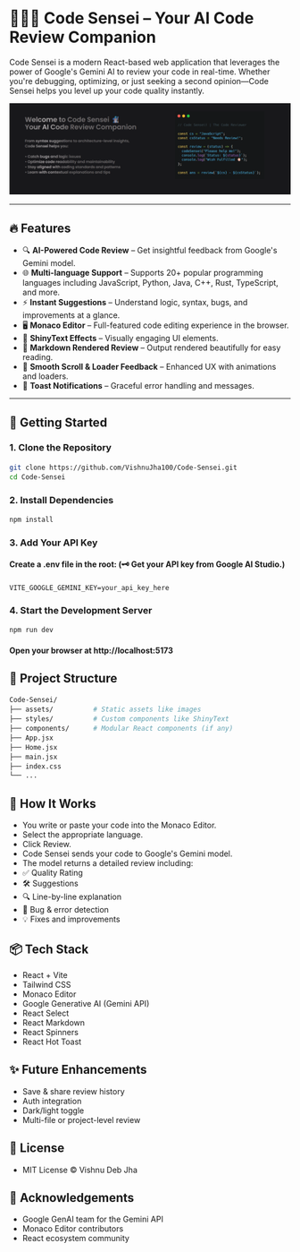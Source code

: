 # 🧙🏻‍♂️ Code Sensei – Your AI Code Review Companion

Code Sensei is a modern React-based web application that leverages the power of Google's Gemini AI to review your code in real-time. Whether you're debugging, optimizing, or just seeking a second opinion—Code Sensei helps you level up your code quality instantly.

![Code Sensei Banner](./preview.png) <!-- Optional: Add a screenshot/preview -->

---

## 🔥 Features

- 🔍 **AI-Powered Code Review** – Get insightful feedback from Google's Gemini model.
- 🌐 **Multi-language Support** – Supports 20+ popular programming languages including JavaScript, Python, Java, C++, Rust, TypeScript, and more.
- ⚡ **Instant Suggestions** – Understand logic, syntax, bugs, and improvements at a glance.
- 🖥️ **Monaco Editor** – Full-featured code editing experience in the browser.
- 🧠 **ShinyText Effects** – Visually engaging UI elements.
- 📜 **Markdown Rendered Review** – Output rendered beautifully for easy reading.
- 🧭 **Smooth Scroll & Loader Feedback** – Enhanced UX with animations and loaders.
- 🔔 **Toast Notifications** – Graceful error handling and messages.

---

## 🚀 Getting Started

### 1. Clone the Repository

```bash
git clone https://github.com/VishnuJha100/Code-Sensei.git
cd Code-Sensei
```

### 2. Install Dependencies

```bash
npm install
```
### 3. Add Your API Key
#### Create a .env file in the root: (🗝️ Get your API key from Google AI Studio.)

```
VITE_GOOGLE_GEMINI_KEY=your_api_key_here
```
### 4. Start the Development Server

```bash
npm run dev
```

#### Open your browser at http://localhost:5173

## 📁 Project Structure

```bash
Code-Sensei/
├── assets/          # Static assets like images
├── styles/          # Custom components like ShinyText
├── components/      # Modular React components (if any)
├── App.jsx
├── Home.jsx
├── main.jsx
├── index.css
└── ...
```

## 🧠 How It Works

- You write or paste your code into the Monaco Editor.
- Select the appropriate language.
- Click Review.
- Code Sensei sends your code to Google's Gemini model.
- The model returns a detailed review including:
- ✅ Quality Rating
- 🛠️ Suggestions
- 🔍 Line-by-line explanation
- 🐞 Bug & error detection 
- 💡 Fixes and improvements

## 📦 Tech Stack

- React + Vite
- Tailwind CSS
- Monaco Editor
- Google Generative AI (Gemini API)
- React Select
- React Markdown
- React Spinners
- React Hot Toast

## ✨ Future Enhancements

- Save & share review history
- Auth integration
- Dark/light toggle
- Multi-file or project-level review

## 📜 License
- MIT License © Vishnu Deb Jha

## 🙌 Acknowledgements
- Google GenAI team for the Gemini API
- Monaco Editor contributors
- React ecosystem community